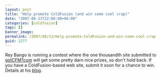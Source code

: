 ```yaml
---
layout: post
title: "Help promote ColdFusion (and win some cool crap)"
date: "2007-08-13T22:08:00+06:00"
categories: [coldfusion]
tags: []
banner_image: 
permalink: /2007/08/13/Help-promote-ColdFusion-and-win-some-cool-crap
guid: 2277
---
```


Rey Bango is running a contest where the one thousandth site submitted to <a href="http://www.gotcfm.com">gotCFM?com</a> will get some pretty darn nice prizes, so don't hold back. If you have a ColdFusion-based web site, submit it soon for a chance to win. Details at his <a href="http://www.reybango.com/index.cfm/2007/8/10/GotCFMcom-Approaching-1000-Sites--ContestPrizes">blog</a>.